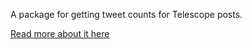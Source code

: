 A package for getting tweet counts for Telescope posts. 

[Read more about it here](http://www.telesc.pe/docs/tutorials/api-based-sorting/)